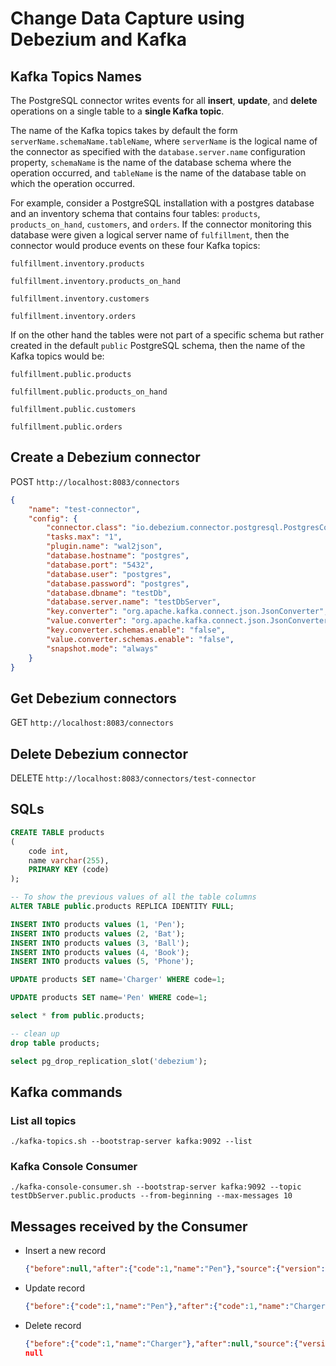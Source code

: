 # Change Data Capture using Debezium and Kafka

## Kafka Topics Names
The PostgreSQL connector writes events for all **insert**, **update**, and **delete** operations on a single table to a **single Kafka topic**.

The name of the Kafka topics takes by default the form `serverName.schemaName.tableName`, where `serverName` is the logical name of the connector as specified with the `database.server.name` configuration property, `schemaName` is the name of the database schema where the operation occurred, and `tableName` is the name of the database table on which the operation occurred.

For example, consider a PostgreSQL installation with a postgres database and an inventory schema that contains four tables: `products`, `products_on_hand`, `customers`, and `orders`. If the connector monitoring this database were given a logical server name of `fulfillment`, then the connector would produce events on these four Kafka topics:

```
fulfillment.inventory.products

fulfillment.inventory.products_on_hand

fulfillment.inventory.customers

fulfillment.inventory.orders
```

If on the other hand the tables were not part of a specific schema but rather created in the default `public` PostgreSQL schema, then the name of the Kafka topics would be:

```
fulfillment.public.products

fulfillment.public.products_on_hand

fulfillment.public.customers

fulfillment.public.orders
```

## Create a Debezium connector

POST `http://localhost:8083/connectors`

```json
{
    "name": "test-connector",
    "config": {
        "connector.class": "io.debezium.connector.postgresql.PostgresConnector",
        "tasks.max": "1",
        "plugin.name": "wal2json",
        "database.hostname": "postgres",
        "database.port": "5432",
        "database.user": "postgres",
        "database.password": "postgres",
        "database.dbname": "testDb",
        "database.server.name": "testDbServer",
        "key.converter": "org.apache.kafka.connect.json.JsonConverter",
        "value.converter": "org.apache.kafka.connect.json.JsonConverter",
        "key.converter.schemas.enable": "false",
        "value.converter.schemas.enable": "false",
        "snapshot.mode": "always"
    }
}
```


## Get Debezium connectors

GET `http://localhost:8083/connectors`


## Delete Debezium connector

DELETE `http://localhost:8083/connectors/test-connector`


## SQLs

```sql
CREATE TABLE products
(
    code int,
    name varchar(255),
    PRIMARY KEY (code)
);

-- To show the previous values of all the table columns
ALTER TABLE public.products REPLICA IDENTITY FULL;

INSERT INTO products values (1, 'Pen');
INSERT INTO products values (2, 'Bat');
INSERT INTO products values (3, 'Ball');
INSERT INTO products values (4, 'Book');
INSERT INTO products values (5, 'Phone');

UPDATE products SET name='Charger' WHERE code=1;

UPDATE products SET name='Pen' WHERE code=1;

select * from public.products;

-- clean up
drop table products;

select pg_drop_replication_slot('debezium');
```

## Kafka commands

### List all topics

```
./kafka-topics.sh --bootstrap-server kafka:9092 --list
```

### Kafka Console Consumer

```
./kafka-console-consumer.sh --bootstrap-server kafka:9092 --topic testDbServer.public.products --from-beginning --max-messages 10
```

## Messages received by the Consumer

* Insert a new record

  ```json
  {"before":null,"after":{"code":1,"name":"Pen"},"source":{"version":"1.8.0.Final","connector":"postgresql","name":"testDbServer","ts_ms":1643209693230,"snapshot":"false","db":"testDb","sequence":"[\"24134432\",\"24134848\"]","schema":"public","table":"products","txId":512,"lsn":24134848,"xmin":null},"op":"c","ts_ms":1643209693522,"transaction":null}
  ```
* Update record

  ```json
  {"before":{"code":1,"name":"Pen"},"after":{"code":1,"name":"Charger"},"source":{"version":"1.8.0.Final","connector":"postgresql","name":"testDbServer","ts_ms":1643209705972,"snapshot":"false","db":"testDb","sequence":"[\"24134848\",\"24135128\"]","schema":"public","table":"products","txId":513,"lsn":24135128,"xmin":null},"op":"u","ts_ms":1643209706215,"transaction":null}
  ```

* Delete record

  ```json
  {"before":{"code":1,"name":"Charger"},"after":null,"source":{"version":"1.8.0.Final","connector":"postgresql","name":"testDbServer","ts_ms":1643209815657,"snapshot":"false","db":"testDb","sequence":"[\"24135128\",\"24135328\"]","schema":"public","table":"products","txId":514,"lsn":24135328,"xmin":null},"op":"d","ts_ms":1643209816050,"transaction":null}
  null
  ```
